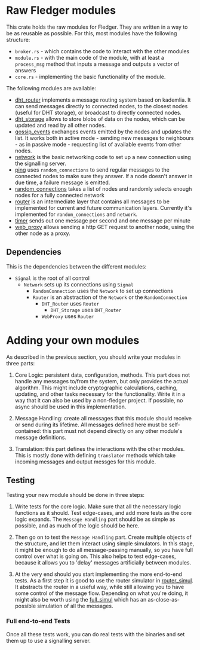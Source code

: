 # Raw Fledger modules

This crate holds the raw modules for Fledger.
They are written in a way to be as reusable as possible.
For this, most modules have the following structure:

- `broker.rs` - which contains the code to interact with the other modules
- `module.rs` - with the main code of the module, with at least a `process_msg` method
that inputs a message and outputs a vector of answers
- `core.rs` - implementing the basic functionality of the module.

The following modules are available:

- [dht_router](./src/dht_router/README.md) implements a message routing system based on kademlia. It can
  send messages directly to connected nodes, to the closest nodes (useful for
  DHT storage), or broadcast to directly connected nodes.
- [dht_storage](./src/dht_storage/README.md) allows to store blobs of data on the nodes, which can be
  updated and read by all other nodes.
- [gossip_events](./src/gossip_events/README.md) exchanges events emitted by the nodes and updates the list. It
works both in active mode - sending new messages to neighbours - as in passive
mode - requesting list of available events from other nodes.
- [network](./src/network/README.md) is the basic networking code to set up a new connection using
the signalling server.
- [ping](./src/ping/README.md) uses `random_connections` to send regular messages to the connected nodes
to make sure they answer. If a node doesn't answer in due time, a failure message 
is emitted.
- [random_connections](./src/random_connections/README.md) takes a list of nodes and randomly selects enough nodes for
a fully connected network
- [router](./src/router/README.md) is an intermediate layer that contains all messages to be implemented
for current and future communication layers. 
Currently it's implemented for `random_connections` and `network`.
- [timer](./src/timer.rs) sends out one message per second and one message per minute
- [web_proxy](./src/web_proxy/README.md) allows sending a http GET request to another node, using the other
node as a proxy.

## Dependencies


This is the dependencies between the different modules:

- `Signal` is the root of all control
  - `Network` sets up its connections using `Signal`
    - `RandomConnection` uses the `Network` to set up connections
    - `Router` is an abstraction of the `Network` or the `RandomConnection`
        - `DHT_Router` uses `Router`
            - `DHT_Storage` uses `DHT_Router`
        - `WebProxy` uses `Router`

# Adding your own modules

As described in the previous section, you should write your modules in three
parts:

1. Core Logic: persistent data, configuration, methods.
This part does not handle any messages to/from the system, but only provides
the actual algorithm.
This might include cryptographic calculations, caching, updating, and other
tasks necessary for the functionality.
Write it in a way that it can also be used by a non-fledger project.
If possible, no async should be used in this implementation.

2. Message Handling: create all messages that this module should receive or
send during its lifetime.
All messages defined here must be self-contained: this part must not depend
directly on any other module's message definitions.

3. Translation: this part defines the interactions with the other modules.
This is mostly done with defining `translator` methods which take incoming messages
and output messges for this module.

## Testing

Testing your new module should be done in three steps:

1. Write tests for the core logic.
   Make sure that all the necessary logic functions as it should.
   Test edge-cases, and add more tests as the core logic expands.
   The `Message Handling` part should be as simple as possible, and as
   much of the logic should be here.

2. Then go on to test the `Message Handling` part.
   Create multiple objects of the structure, and let them interact using
   simple simulators.
   In this stage, it might be enough to do all message-passing manually,
   so you have full control over what is going on.
   This also helps to test edge-cases, because it allows you to 'delay' messages
   artificially between modules.

3. At the very end should you start implementing the more end-to-end tests.
   As a first step it is good to use the router simulator in 
   [router_simul](./src/testing/router_simul.rs).
   It abstracts the router in a useful way, while still allowing you to have
   some control of the message flow.
   Depending on what you're doing, it might also be worth using the
   [full_simul](./src/testing/full_simul.rs) which has an as-close-as-possible
   simulation of all the messages.

### Full end-to-end Tests

Once all these tests work, you can do real tests with the binaries and set them
up to use a signalling server.
